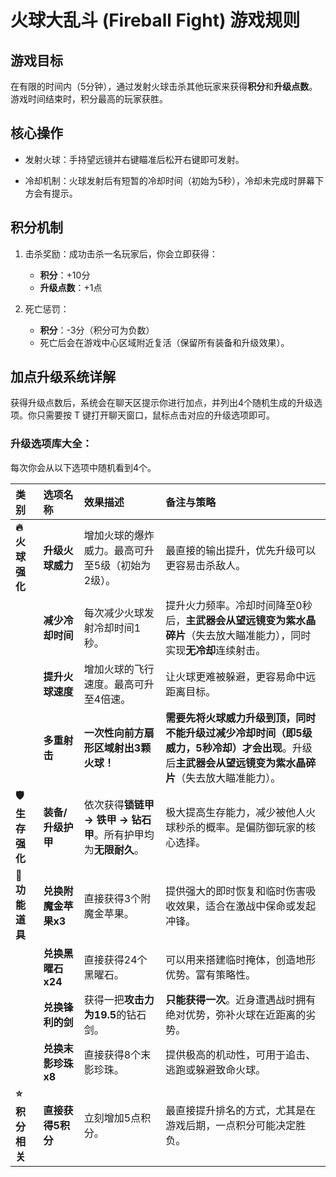 # 火球大乱斗 (Fireball Fight) 游戏规则

## 游戏目标

在有限的时间内（5分钟），通过发射火球击杀其他玩家来获得**积分**和**升级点数**。游戏时间结束时，积分最高的玩家获胜。

## 核心操作

+ 发射火球：手持望远镜并右键瞄准后松开右键即可发射。

+ 冷却机制：火球发射后有短暂的冷却时间（初始为5秒），冷却未完成时屏幕下方会有提示。

## 积分机制

1. 击杀奖励：成功击杀一名玩家后，你会立即获得：
   - **积分**：+10分
   - **升级点数**：+1点

2. 死亡惩罚：
   - **积分**：-3分（积分可为负数）
   - 死亡后会在游戏中心区域附近复活（保留所有装备和升级效果）。

##  加点升级系统详解

获得升级点数后，系统会在聊天区提示你进行加点，并列出4个随机生成的升级选项。你只需要按 T 键打开聊天窗口，鼠标点击对应的升级选项即可。

### 升级选项库大全：

每次你会从以下选项中随机看到4个。

| 类别 | 选项名称 | 效果描述 | 备注与策略 |
| :--- | :--- | :--- | :--- |
| **🔥 火球强化** | **升级火球威力** | 增加火球的爆炸威力。最高可升至5级（初始为2级）。 | 最直接的输出提升，优先升级可以更容易击杀敌人。 |
| | **减少冷却时间** | 每次减少火球发射冷却时间1秒。 | 提升火力频率。冷却时间降至0秒后，**主武器会从望远镜变为紫水晶碎片**（失去放大瞄准能力），同时实现**无冷却**连续射击。 |
| | **提升火球速度** | 增加火球的飞行速度。最高可升至4倍速。 | 让火球更难被躲避，更容易命中远距离目标。 |
| | **多重射击** | **一次性向前方扇形区域射出3颗火球！** | **需要先将火球威力升级到顶，同时不能升级过减少冷却时间（即5级威力，5秒冷却）才会出现**。升级后**主武器会从望远镜变为紫水晶碎片**（失去放大瞄准能力）。 |
| **🛡️ 生存强化** | **装备/升级护甲** | 依次获得**锁链甲 -> 铁甲 -> 钻石甲**。所有护甲均为**无限耐久**。 | 极大提高生存能力，减少被他人火球秒杀的概率。是偏防御玩家的核心选择。 |
| **🎯 功能道具** | **兑换附魔金苹果x3** | 直接获得3个附魔金苹果。 | 提供强大的即时恢复和临时伤害吸收效果，适合在激战中保命或发起冲锋。 |
| | **兑换黑曜石x24** | 直接获得24个黑曜石。 | 可以用来搭建临时掩体，创造地形优势。富有策略性。 |
| | **兑换锋利的剑** | 获得一把**攻击力为19.5**的钻石剑。 | **只能获得一次**。近身遭遇战时拥有绝对优势，弥补火球在近距离的劣势。 |
| | **兑换末影珍珠x8** | 直接获得8个末影珍珠。 | 提供极高的机动性，可用于追击、逃跑或躲避致命火球。 |
| **⭐ 积分相关** | **直接获得5积分** | 立刻增加5点积分。 | 最直接提升排名的方式，尤其是在游戏后期，一点积分可能决定胜负。 |
